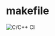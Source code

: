 # makefile

![C/C++ CI](https://github.com/lillalysmasken3/makefile/workflows/C/C++%20CI/badge.svg)
